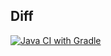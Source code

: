 ## Diff
[![Java CI with Gradle](https://github.com/dreik84/diff/actions/workflows/gradle.yml/badge.svg)](https://github.com/dreik84/diff/actions/workflows/gradle.yml)